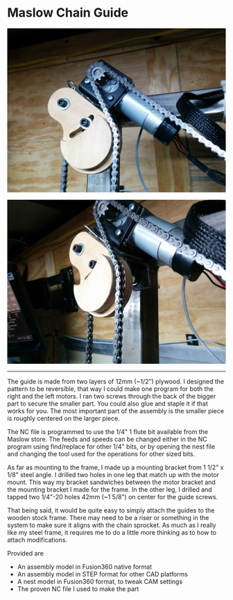# Maslow Chain Guide

![Maslow ChainGuide 1](MaslowChainGuide1.jpg)

![Maslow ChainGuide 2](MaslowChainGuide2.jpg)

--------------


The guide is made from two layers of 12mm (~1/2") plywood. I designed the pattern to be reversible, that way I could make one program for both the right and the left motors. I ran two screws through the back of the bigger part to secure the smaller part. You could also glue and staple it if that works for you. The most important part of the assembly is the smaller piece is roughly centered on the larger piece. 

The NC file is programmed to use the 1/4" 1 flute bit available from the Maslow store. The feeds and speeds can be changed either in the NC program using find/replace for other 1/4" bits, or by opening the nest file and changing the tool used for the operations for other sized bits.

As far as mounting to the frame, I made up a mounting bracket from 1 1/2" x 1/8" steel angle. I drilled two holes in one leg that match up with the motor mount. This way my bracket sandwiches between the motor bracket and the mounting bracket I made for the frame. In the other leg, I drilled and tapped two 1/4"-20 holes 42mm (~1 5/8") on center for the guide screws.

That being said, it would be quite easy to simply attach the guides to the wooden stock frame. There may need to be a riser or something in the system to make sure it aligns with the chain sprocket. As much as I really like my steel frame, it requires me to do a little more thinking as to how to attach modifications.

Provided are 
- An assembly model in Fusion360 native format
- An assembly model in STEP format for other CAD platforms
- A nest model in Fusion360 format, to tweak CAM settings
- The proven NC file I used to make the part
